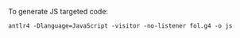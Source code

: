To generate JS targeted code:

```
antlr4 -Dlanguage=JavaScript -visitor -no-listener fol.g4 -o js
```